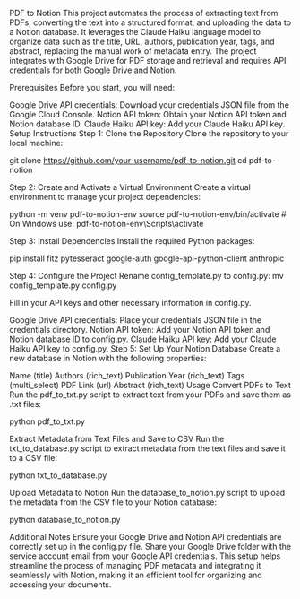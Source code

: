 PDF to Notion
This project automates the process of extracting text from PDFs, converting the text into a structured format, and uploading the data to a Notion database. It leverages the Claude Haiku language model to organize data such as the title, URL, authors, publication year, tags, and abstract, replacing the manual work of metadata entry. The project integrates with Google Drive for PDF storage and retrieval and requires API credentials for both Google Drive and Notion.

Prerequisites
Before you start, you will need:

Google Drive API credentials: Download your credentials JSON file from the Google Cloud Console.
Notion API token: Obtain your Notion API token and Notion database ID.
Claude Haiku API key: Add your Claude Haiku API key.
Setup Instructions
Step 1: Clone the Repository
Clone the repository to your local machine:

git clone https://github.com/your-username/pdf-to-notion.git
cd pdf-to-notion

Step 2: Create and Activate a Virtual Environment
Create a virtual environment to manage your project dependencies:

python -m venv pdf-to-notion-env
source pdf-to-notion-env/bin/activate # On Windows use: pdf-to-notion-env\Scripts\activate

Step 3: Install Dependencies
Install the required Python packages:

pip install fitz pytesseract google-auth google-api-python-client anthropic

Step 4: Configure the Project
Rename config_template.py to config.py:
mv config_template.py config.py

Fill in your API keys and other necessary information in config.py.

Google Drive API credentials: Place your credentials JSON file in the credentials directory.
Notion API token: Add your Notion API token and Notion database ID to config.py.
Claude Haiku API key: Add your Claude Haiku API key to config.py.
Step 5: Set Up Your Notion Database
Create a new database in Notion with the following properties:

Name (title)
Authors (rich_text)
Publication Year (rich_text)
Tags (multi_select)
PDF Link (url)
Abstract (rich_text)
Usage
Convert PDFs to Text
Run the pdf_to_txt.py script to extract text from your PDFs and save them as .txt files:

python pdf_to_txt.py

Extract Metadata from Text Files and Save to CSV
Run the txt_to_database.py script to extract metadata from the text files and save it to a CSV file:

python txt_to_database.py

Upload Metadata to Notion
Run the database_to_notion.py script to upload the metadata from the CSV file to your Notion database:

python database_to_notion.py

Additional Notes
Ensure your Google Drive and Notion API credentials are correctly set up in the config.py file.
Share your Google Drive folder with the service account email from your Google API credentials.
This setup helps streamline the process of managing PDF metadata and integrating it seamlessly with Notion, making it an efficient tool for organizing and accessing your documents.